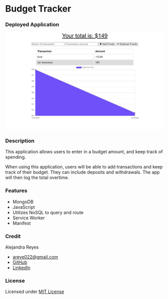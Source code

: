 # Budget Tracker

### Deployed Application 

![Screenshot of budget tracker](./public/images/budget1.JPG)


### Description 
This application allows users to enter in a budget amount, and keep track of spending. 

When using this application, users will be able to add  transactions and keep track of their budget. They can include deposits and withdrawals. The app will then log the total overtime. 

### Features
* MongoDB 
* JavaScript    
* Utilizes NoSQL to query and route
* Service Worker
* Manifest 

### Credit
Alejandra Reyes
* areye022@gmail.com
* [GitHub](https://github.com/areye022)
* [LinkedIn](https://www.linkedin.com/in/alejandrareyes022/)

### License
Licensed under [MIT License](./LICENSE)

